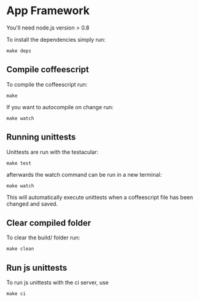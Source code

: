 # App Framework

You'll need node.js version > 0.8

To install the dependencies simply run:

    make deps
    
## Compile coffeescript
To compile the coffeescript run:

    make
    
If you want to autocompile on change run:

    make watch

## Running unittests
Unittests are run with the testacular:

	make test

afterwards the watch command can be run in a new terminal:

	make watch

This will automatically execute unittests when a coffeescript file has been changed and saved.

## Clear compiled folder
To clear the build/ folder run:

    make clean

## Run js unittests
To run js unittests with the ci server, use 

	make ci